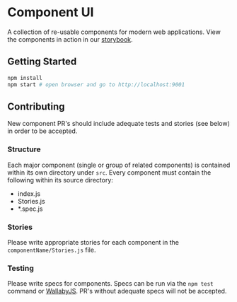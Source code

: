 # Component UI

A collection of re-usable components for modern web applications. View the components in action in our [storybook](https://andrew-codes.github.io/component-ui).

## Getting Started

```bash
npm install
npm start # open browser and go to http://localhost:9001
```

## Contributing

New component PR's should include adequate tests and stories (see below) in order to be accepted.

### Structure

Each major component (single or group of related components) is contained within its own directory under `src`. Every component must contain the following within its source directory:

- index.js
- Stories.js
- *.spec.js

### Stories

Please write appropriate stories for each component in the `componentName/Stories.js` file.

### Testing

Please write specs for components. Specs can be run via the `npm test` command or [WallabyJS](https://wallabyjs.com/). PR's without adequate specs will not be accepted.